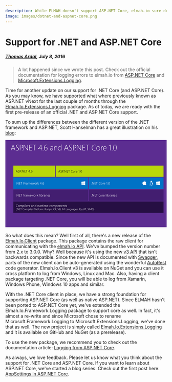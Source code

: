 ```yaml
---
description: While ELMAH doesn't support ASP.NET Core, elmah.io sure does. Read about the development and progress on implementing error management for Core.
image: images/dotnet-and-aspnet-core.png
---
```


# Support for .NET and ASP.NET Core

##### [Thomas Ardal](http://elmah.io/about/), July 8, 2016

> A lot happened since we wrote this post. Check out the official documentation for logging errors to elmah.io from [ASP.NET Core](https://docs.elmah.io/logging-to-elmah-io-from-aspnet-core/) and [Microsoft.Extensions.Logging](https://docs.elmah.io/logging-to-elmah-io-from-microsoft-extensions-logging/).

Time for another update on our support for .NET Core (and ASP.NET Core). As you may know, we have supported what where previously known as ASP.NET vNext for the last couple of months through the [Elmah.Io.Extensions.Logging](https://www.nuget.org/packages/Elmah.Io.Extensions.Logging) package. As of today, we are ready with the first pre-release of an official .NET and ASP.NET Core support.

To sum up the differences between the different version of the .NET framework and ASP.NET, Scott Hanselman has a great illustration on his [blog](http://www.hanselman.com/blog/ASPNET5IsDeadIntroducingASPNETCore10AndNETCore10.aspx):

![.NET Core and ASP.NET Core](images/dotnet-and-aspnet-core.png)

So what does this mean? Well first of all, there's a new release of the [Elmah.Io.Client](https://www.nuget.org/packages/Elmah.Io.Client/3.0.0-pre-20) package. This package contains the raw client for communicating with the [elmah.io API](https://elmah.io/api). We've bumped the version number from 2.x to 3.0.0. Why? Well because it's using the new [v3 API](https://api.elmah.io/swagger/ui/index) that isn't backwards compatible. Since the new API is documented with [Swagger](http://swagger.io/), parts of the new client can be auto-generated using the wonderful [AutoRest](https://github.com/Azure/autorest) code generator. Elmah.Io.Client v3 is available on NuGet and you can use it cross platform to log from Windows, Linux and Mac. Also, having a client package targeting .NET Core, you will be able to log from Xamarin, Windows Phone, Windows 10 apps and similar.

With the .NET Core client in place, we have a strong foundation for supporting ASP.NET Core (as well as native ASP.NET). Since ELMAH hasn't been ported to ASP.NET Core yet, we've extended the Elmah.Io.Framework.Logging package to support core as well. In fact, it's almost a re-write and since Microsoft chose to rename Microsoft.Framework.Logging to Microsoft.Extensions.Logging, we've done that as well. The new project is simply called [Elmah.Io.Extensions.Logging](https://github.com/elmahio/Elmah.Io.Extensions.Logging) and it is available on GitHub and NuGet (as a prerelease).

To use the new package, we recommend you to check out the documentation article: [Logging from ASP.NET Core](https://docs.elmah.io/logging-to-elmah-io-from-aspnet-core/).

As always, we love feedback. Please let us know what you think about the support for .NET Core and ASP.NET Core. If you want to learn about ASP.NET Core, we've started a blog series. Check out the first post here: [AppSettings in ASP.NET Core](https://blog.elmah.io/appsettings-in-aspnetcore/).